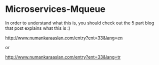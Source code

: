 # Microservices-Mqueue

In order to understand what this is, you should check out the 5 part blog that post explains what this is :)

http://www.numankaraaslan.com/entry?ent=33&lang=en

or

http://www.numankaraaslan.com/entry?ent=33&lang=tr
